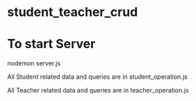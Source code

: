 # student_teacher_crud

# To start Server
nodemon server.js

All Student related data and queries are in student_operation.js

All Teacher related data and queries are in teacher_operation.js
